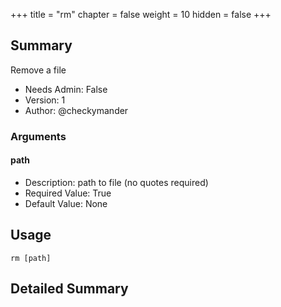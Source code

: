 +++
title = "rm"
chapter = false
weight = 10
hidden = false
+++

## Summary
Remove a file
  
- Needs Admin: False  
- Version: 1  
- Author: @checkymander  

### Arguments
#### path

- Description: path to file (no quotes required)  
- Required Value: True  
- Default Value: None  

## Usage

```
rm [path]
```


## Detailed Summary
